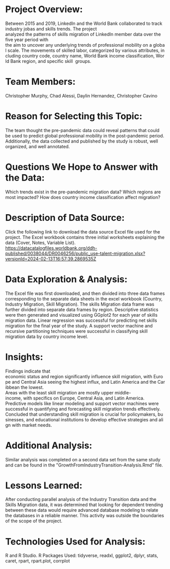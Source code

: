 # Project Overview:
Between 2015 and 2019, LinkedIn and the World Bank collaborated to track industry jobas and skills trends.  The project analyzed the patterns of skills migration of LinkedIn member data over the five year period with the aim to uncover any underlying trends of professional mobility on a global scale. The movements of skilled labor, categorized by various attributes, including country code, country name, World Bank income classification, World Bank region, and specific skill  groups.  
# Team Members: 
Christopher Murphy, Chad Alessi, Daylin Hernandez, Christopher Cavino
# Reason for Selecting this Topic:
The team thought the pre-pandemic data could reveal patterns that could be used to predict global professional mobility in the post-pandemic period.  Additionally, the data collected and published by the study is robust, well organized, and well annotated.  
# Questions We Hope to Answer with the Data:
Which trends exist in the pre-pandemic migration data?  Which regions are most impacted?  How does country income classification affect migration?
# Description of Data Source:
Click the following link to download the data source Excel file used for the project. The Excel workbook contains three initial worksheets explaining the data (Cover, Notes, Variable List).
https://datacatalogfiles.worldbank.org/ddh-published/0038044/DR0046256/public_use-talent-migration.xlsx?versionId=2024-02-13T16:57:39.2869535Z
# Data Exploration & Analysis:
The Excel file was first downloaded, and then divided into three data frames corresponding to the separate data sheets in the excel workbook (Country, Industry Migration, Skill Migration).  The skills Migration data frame was further divided into separate data frames by region.  Descriptive statistics were then generated and visualized using GGplot2 for each year of skills migration data. Linear regression was successful for predicting net skills migration for the final year of the study.  A support vector machine and recursive partitioning techniques were successful in classifying skill migration data by country income level.
# Insights:
Findings indicate that economic status and region significantly influence skill migration, with Europe and Central Asia seeing the highest influx, and Latin America and the Caribbean the lowest.  Areas with the least skill migration are mostly upper middle-income, with specifics on Europe, Central Asia, and Latin America. Predictive models like linear modeling and support vector machines were successful in quantifying and forecasting skill migration trends effectively. Concluded that understanding skill migration is crucial for policymakers, businesses, and educational institutions to develop effective strategies and align with market needs.
# Additional Analysis:
Similar analysis was completed on a second data set from the same study and can be found in the "GrowthFromIndustryTransition-Analysis.Rmd" file.  
# Lessons Learned: 
After conducting parallel analysis of the Industry Transition data and the Skills Migration data, it was determined that looking for dependent trending between these data would require advanced database modeling to relate the databases in a reliable manner.  This activity was outside the boundaries of the scope of the project.
# Technologies Used for Analysis:
R and R Studio.  R Packages Used: tidyverse, readxl, ggplot2, dplyr, stats, caret, rpart, rpart.plot, corrplot
